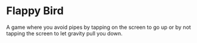 # Flappy Bird
A game where you avoid pipes by tapping on the screen to go up or by not tapping the screen to let gravity pull you down.
